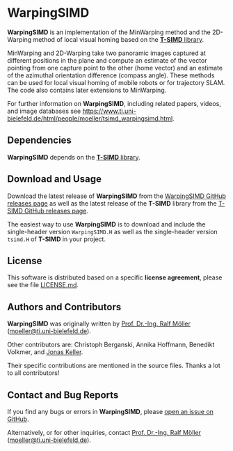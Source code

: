 # WarpingSIMD

**WarpingSIMD** is an implementation of the MinWarping method and the 2D-Warping method of local visual homing based on the [**T-SIMD** library](https://github.com/ti-uni-bielefeld/T-SIMD).

MinWarping and 2D-Warping take two panoramic images captured at different positions in the plane and compute an estimate of the vector pointing from one capture point to the other (home vector) and an estimate of the azimuthal orientation difference (compass angle). These methods can be used for local visual homing of mobile robots or for trajectory SLAM. The code also contains later extensions to MinWarping.

For further information on **WarpingSIMD**, including related papers, videos, and image databases see https://www.ti.uni-bielefeld.de/html/people/moeller/tsimd_warpingsimd.html.

## Dependencies

**WarpingSIMD** depends on the [**T-SIMD** library](https://github.com/ti-uni-bielefeld/T-SIMD).

## Download and Usage

Download the latest release of **WarpingSIMD** from the [WarpingSIMD GitHub releases page](https://github.com/ti-uni-bielefeld/WarpingSIMD/releases) as well as the latest release of the **T-SIMD** library from the [T-SIMD GitHub releases page](https://github.com/ti-uni-bielefeld/T-SIMD/releases).

The easiest way to use **WarpingSIMD** is to download and include the single-header version `WarpingSIMD.H` as well as the single-header version `tsimd.H` of **T-SIMD** in your project.

## License

This software is distributed based on a specific **license agreement**, please see the file [LICENSE.md](LICENSE.md).

## Authors and Contributors

**WarpingSIMD** was originally written by [Prof. Dr.-Ing. Ralf Möller](http://www.ti.uni-bielefeld.de/html/people/moeller/) (moeller@ti.uni-bielefeld.de).

Other contributors are: Christoph Berganski, Annika Hoffmann, Benedikt Volkmer, and [Jonas Keller](https://github.com/jonicho).

Their specific contributions are mentioned in the source files. Thanks a lot to all contributors!

## Contact and Bug Reports

If you find any bugs or errors in **WarpingSIMD**, please [open an issue on GitHub](https://github.com/ti-uni-bielefeld/WarpingSIMD/issues).

Alternatively, or for other inquiries, contact [Prof. Dr.-Ing. Ralf Möller](http://www.ti.uni-bielefeld.de/html/people/moeller/) (moeller@ti.uni-bielefeld.de).
